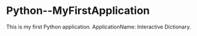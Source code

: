 # Python--MyFirstApplication
This is my first Python application. ApplicationName: Interactive Dictionary. 
